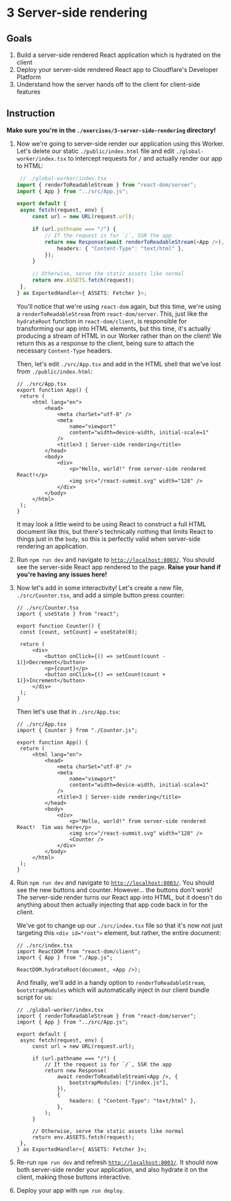 # 3 Server-side rendering

## Goals

1. Build a server-side rendered React application which is hydrated on the client
1. Deploy your server-side rendered React app to Cloudflare's Developer Platform
1. Understand how the server hands off to the client for client-side features

## Instruction

**Make sure you're in the `./exercises/3-server-side-rendering` directory!**

1. Now we're going to server-side render our application using this Worker. Let's delete our static `./public/index.html` file and edit `./global-worker/index.tsx` to intercept requests for `/` and actually render our app to HTML:

   ```ts
    // ./global-worker/index.tsx
   import { renderToReadableStream } from "react-dom/server";
   import { App } from "../src/App.js";

   export default {
   	async fetch(request, env) {
   		const url = new URL(request.url);

   		if (url.pathname === "/") {
   			// If the request is for `/`, SSR the app
   			return new Response(await renderToReadableStream(<App />), {
   				headers: { "Content-Type": "text/html" },
   			});
   		}

   		// Otherwise, serve the static assets like normal
   		return env.ASSETS.fetch(request);
   	},
   } as ExportedHandler<{ ASSETS: Fetcher }>;
   ```

   You'll notice that we're using `react-dom` again, but this time, we're using a `renderToReadableStream` from `react-dom/server`. This, just like the `hydrateRoot` function in `react-dom/client`, is responsible for transforming our app into HTML elements, but this time, it's actually producing a stream of HTML in our Worker rather than on the client! We return this as a response to the client, being sure to attach the necessary `Content-Type` headers.

   Then, let's edit `./src/App.tsx` and add in the HTML shell that we've lost from `./public/index.html`:

   ```tsx
   // ./src/App.tsx
   export function App() {
   	return (
   		<html lang="en">
   			<head>
   				<meta charSet="utf-8" />
   				<meta
   					name="viewport"
   					content="width=device-width, initial-scale=1"
   				/>
   				<title>3 | Server-side rendering</title>
   			</head>
   			<body>
   				<div>
   					<p>"Hello, world!" from server-side rendered React!</p>
   					<img src="/react-summit.svg" width="128" />
   				</div>
   			</body>
   		</html>
   	);
   }
   ```

   It may look a little weird to be using React to construct a full HTML document like this, but there's technically nothing that limits React to things just in the `body`, so this is perfectly valid when server-side rendering an application.

1. Run `npm run dev` and navigate to [`http://localhost:8003/`](http://localhost:8003/). You should see the server-side React app rendered to the page. **Raise your hand if you're having any issues here!**

1. Now let's add in some interactivity! Let's create a new file, `./src/Counter.tsx`, and add a simple button press counter:

   ```tsx
   // ./src/Counter.tsx
   import { useState } from "react";

   export function Counter() {
   	const [count, setCount] = useState(0);

   	return (
   		<div>
   			<button onClick={() => setCount(count - 1)}>Decrement</button>
   			<p>{count}</p>
   			<button onClick={() => setCount(count + 1)}>Increment</button>
   		</div>
   	);
   }
   ```

   Then let's use that in `./src/App.tsx`:

   ```tsx
   // ./src/App.tsx
   import { Counter } from "./Counter.js";

   export function App() {
   	return (
   		<html lang="en">
   			<head>
   				<meta charSet="utf-8" />
   				<meta
   					name="viewport"
   					content="width=device-width, initial-scale=1"
   				/>
   				<title>3 | Server-side rendering</title>
   			</head>
   			<body>
   				<div>
   					<p>"Hello, world!" from server-side rendered React!  Tim was here</p>
   					<img src="/react-summit.svg" width="128" />
   					<Counter />
   				</div>
   			</body>
   		</html>
   	);
   }
   ```

1. Run `npm run dev` and navigate to [`http://localhost:8003/`](http://localhost:8003/). You should see the new buttons and counter. However... the buttons don't work! The server-side render turns our React app into HTML, but it doesn't do anything about then actually injecting that app code back in for the client.

   We've got to change up our `./src/index.tsx` file so that it's now not just targeting this `<div id="root">` element, but rather, the entire document:

   ```tsx
   // ./src/index.tsx
   import ReactDOM from "react-dom/client";
   import { App } from "./App.js";

   ReactDOM.hydrateRoot(document, <App />);
   ```

   And finally, we'll add in a handy option to `renderToReadableStream`, `bootstrapModules` which will automatically inject in our client bundle script for us:

   ```tsx
   // ./global-worker/index.tsx
   import { renderToReadableStream } from "react-dom/server";
   import { App } from "../src/App.js";

   export default {
   	async fetch(request, env) {
   		const url = new URL(request.url);

   		if (url.pathname === "/") {
   			// If the request is for `/`, SSR the app
   			return new Response(
   				await renderToReadableStream(<App />, {
   					bootstrapModules: ["/index.js"],
   				}),
   				{
   					headers: { "Content-Type": "text/html" },
   				},
   			);
   		}

   		// Otherwise, serve the static assets like normal
   		return env.ASSETS.fetch(request);
   	},
   } as ExportedHandler<{ ASSETS: Fetcher }>;
   ```

1. Re-run `npm run dev` and refresh [`http://localhost:8003/`](http://localhost:8003/). It should now both server-side render your application, and also hydrate it on the client, making those buttons interactive.

1. Deploy your app with `npm run deploy`.

